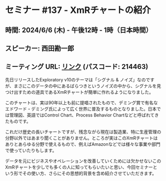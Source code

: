 # セミナー #137 - XmRチャートの紹介

## 時間: 2024/6/6 (木) - 午後12時 - 1時（日本時間）
## スピーカー: 西田勘一郎
## ミーティング URL: [リンク](https://us02web.zoom.us/j/331585134?pwd=VGVyeXBRWjFMT2hESFdhSU45Z2d0dz09) (パスコード: 214463)

先日リリースしたExploratory v10のテーマは「シグナル & ノイズ」なのですが、まさにこのデータの中にあるばらつきというノイズの中から、シグナルを見つけ出すための道具であるXmRチャートが簡単に作れるようになりました。

このチャートは、実は90年以上も前に提唱されたもので、デミング賞で有名なエドワード・デミング氏によって広く世界に普及するものとなりました。日本では管理図、英語ではControl Chart、Process Behavior Chartなどと呼ばれてきたものです。

これだけ歴史の長いチャートですが、残念ながら現在は製造業、特に生産管理の分野以外ではあまり聞くことがありません。ところが実はこのXmRチャートはありとあらゆる分野で使えるもので、例えばAmazonなどでは様々な事業や部門で使っていたりもします。

データを元にビジネスやオペレーションを改善していくためには欠かせないこのXmRチャートを少しでも多くの人に知ってもらいたいと思い、今回セミナーという形でその使い方、さらにその思想的背景を含め紹介させていただきます。